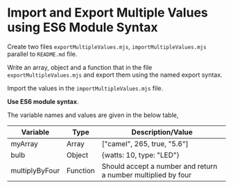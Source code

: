 # Import and Export Multiple Values using ES6 Module Syntax

Create two files `exportMultipleValues.mjs`, `importMultipleValues.mjs` parallel to `README.md` file.

Write an array, object and a function that in the file `exportMultipleValues.mjs` and export them using the named export syntax.

Import the values in the `importMultipleValues.mjs` file.

<b>Use ES6 module syntax</b>.

The variable names and values are given in the below table,

| Variable       | Type     | Description/Value                                             |
| -------------- | -------- | ------------------------------------------------------------- |
| myArray        | Array    | ["camel", 265, true, "5.6"]                                   |
| bulb           | Object   | {watts: 10, type: "LED"}                                      |
| multiplyByFour | Function | Should accept a number and return a number multiplied by four |
